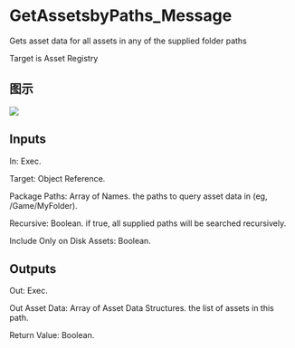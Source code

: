 # GetAssetsbyPaths_Message

Gets asset data for all assets in any of the supplied folder paths

Target is Asset Registry

## 图示

![]($-20221218-18004030.png)

## Inputs

In: Exec.

Target: Object Reference.

Package Paths: Array of Names. the paths to query asset data in (eg, /Game/MyFolder).

Recursive: Boolean. if true, all supplied paths will be searched recursively.

Include Only on Disk Assets: Boolean.  

## Outputs

Out: Exec.

Out Asset Data: Array of Asset Data Structures. the list of assets in this path.

Return Value: Boolean.


